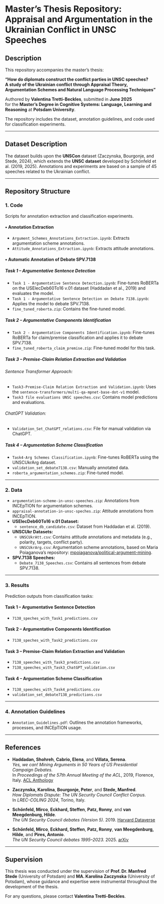 # Master’s Thesis Repository: Appraisal and Argumentation in the Ukrainian Conflict in UNSC Speeches

## Description

This repository accompanies the master’s thesis:

**“How do diplomats construct the conflict parties in UNSC speeches?  
A study of the Ukrainian conflict through Appraisal Theory, Argumentation Schemes and Natural Language Processing Techniques”**

Authored by **Valentina Tretti-Beckles**, submitted in **June 2025**  
for the **Master’s Degree in Cognitive Systems: Language, Learning and Reasoning** at **Potsdam University**.

The repository includes the dataset, annotation guidelines, and code used for classification experiments.

---

## Dataset Description

The dataset builds upon the **UNSCon** dataset (Zaczynska, Bourgonje, and Stede, 2024), which extends the **UNSC dataset** developed by Schönfeld et al. (2019, 2025). Annotations and experiments are based on a sample of 45 speeches related to the Ukrainian conflict.

---

## Repository Structure

### 1. Code

Scripts for annotation extraction and classification experiments.

#### • Annotation Extraction
- `Argument_Schemes_Annotations_Extraction.ipynb`: Extracts argumentation scheme annotations.
- `Attitude_Annotations_Extraction.ipynb`: Extracts attitude annotations.

#### • Automatic Annotation of Debate SPV.7138

##### Task 1 – Argumentative Sentence Detection
- `Task 1 - Argumentative Sentence Detection.ipynb`: Fine-tunes RoBERTa on the USElecDeb60To16 v.01 dataset (Haddadan et al., 2019) and evaluates the model.
- `Task 1 - Argumentative Sentence Detection on Debate 7138.ipynb`: Applies the model to debate SPV.7138.
- `fine_tuned_roberta.zip`: Contains the fine-tuned model.

##### Task 2 – Argumentative Components Identification
- `Task 2 - Argumentative Components Identification.ipynb`: Fine-tunes RoBERTa for claim/premise classification and applies it to debate SPV.7138.
- `fine_tuned_roberta_claim_premise.zip`: Fine-tuned model for this task.

##### Task 3 – Premise-Claim Relation Extraction and Validation

###### Sentence Transformer Approach:
- `Task3-Premise-Claim Relation Extraction and Validation.ipynb`: Uses the `sentence-transformers/multi-qa-mpnet-base-dot-v1` model.
- `Task3 file evaluations UNSC speeches.csv`: Contains model predictions and evaluations.

###### ChatGPT Validation:
- `Validation_Set_ChatGPT_relations.csv`: File for manual validation via ChatGPT.

##### Task 4 – Argumentation Scheme Classification
- `Task4-Arg Schemes Classification.ipynb`: Fine-tunes RoBERTa using the UNSCUkrArg dataset.
- `validation_set_debate7138.csv`: Manually annotated data.
- `roberta_argumentation_schemes.zip`: Fine-tuned model.

---

### 2. Data

- `argumentation-scheme-in-unsc-speeches.zip`: Annotations from INCEpTION for argumentation schemes.
- `appraisal-annotation-in-unsc-speches.zip`: Attitude annotations from INCEpTION.
- **USElecDeb60To16 v.01 Dataset:**
  - `sentence_db_candidate.csv`: Dataset from Haddadan et al. (2019).
- **UNSCUkr Datasets:**
  - `UNSCUkrAtt.csv`: Contains attitude annotations and metadata (e.g., polarity, targets, conflict party).
  - `UNSCUkrArg.csv`: Argumentation scheme annotations, based on Maria Poiaganova’s repository: [mpoiaganova/political-argument-mining](https://github.com/mpoiaganova/political-argument-mining).
- **SPV.7138 Speeches:**
  - `Debate_7138_Speeches.csv`: Contains all sentences from debate SPV.7138.

---

### 3. Results

Prediction outputs from classification tasks:

#### Task 1 – Argumentative Sentence Detection
- `7138_speches_with_Task1_predictions.csv`

#### Task 2 – Argumentative Components Identification
- `7138_speches_with_Task2_predictions.csv`

#### Task 3 – Premise-Claim Relation Extraction and Validation
- `7138_speeches_with_Task3_predictions.csv`
- `7138_speeches_with_Task3_ChatGPT_validation.csv`

#### Task 4 – Argumentation Scheme Classification
- `7138_speeches_with_Task4_predictions.csv`
- `validation_set_debate7138_predictions.csv`

---

### 4. Annotation Guidelines

- `Annotation_Guidelines.pdf`: Outlines the annotation frameworks, processes, and INCEpTION usage.

---

## References

- **Haddadan, Shohreh**, **Cabrio, Elena**, and **Villata, Serena**.  
  *Yes, we can! Mining Arguments in 50 Years of US Presidential Campaign Debates.*  
  In *Proceedings of the 57th Annual Meeting of the ACL*, 2019, Florence, Italy. [ACL Anthology](https://aclanthology.org/P19-1452/)

- **Zaczynska, Karolina**, **Bourgonje, Peter**, and **Stede, Manfred**.  
  *How Diplomats Dispute: The UN Security Council Conflict Corpus.*  
  In *LREC-COLING 2024*, Torino, Italy.

- **Schönfeld, Mirco**, **Eckhard, Steffen**, **Patz, Ronny**, and **van Meegdenburg, Hilde**.  
  *The UN Security Council debates (Version 5)*. 2019. [Harvard Dataverse](https://doi.org/10.7910/DVN/8RIGNS)

- **Schönfeld, Mirco**, **Eckhard, Steffen**, **Patz, Ronny**, **van Meegdenburg, Hilde**, and **Pires, Antonio**.  
  *The UN Security Council debates 1995–2023.* 2025. [arXiv](https://arxiv.org/abs/1906.10969)

---

## Supervision
This thesis was conducted under the supervision of **Prof. Dr. Manfred Stede** (University of Potsdam) and **MA. Karolina Zaczynska** (University of Potsdam), whose guidance and expertise were instrumental throughout the development of the thesis.


For any questions, please contact **Valentina Tretti-Beckles**.
